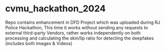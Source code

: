 # cvmu_hackathon_2024

Repo contains enhancement in DFD Project which was uploaded during RJ Police Hackathon, This time it works without sending any requests to external third-party Vendors, rather works independently on both processing and calculating the skin/lip ratio for detecting the deepfakes (includes both Images & Videos) 
